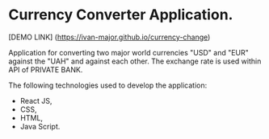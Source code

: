 # Currency Converter Application.

[DEMO LINK] (https://ivan-major.github.io/currency-change)

Application for converting two major world currencies "USD" and "EUR" against the "UAH" and against each other.
The exchange rate is used within API of PRIVATE BANK.

The following technologies used to develop the application:

- React JS,
- CSS,
- HTML,
- Java Script.
